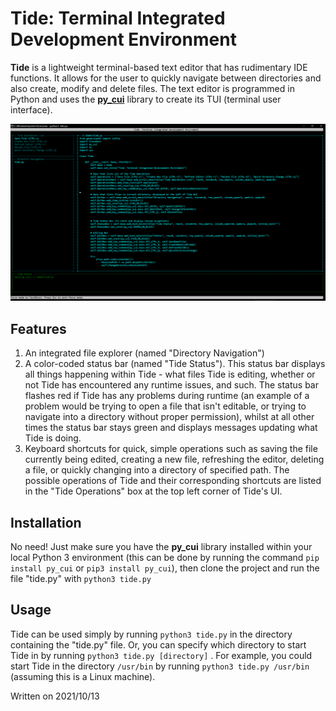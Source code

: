 # Tide: Terminal Integrated Development Environment

**Tide** is a lightweight terminal-based text editor that has rudimentary IDE functions. It allows for the user to quickly navigate between directories and also create, modify and delete files. The text editor is programmed in Python and uses the **[py_cui](https://github.com/jwlodek/py_cui)** library to create its TUI (terminal user interface).

![](images/editing.png)

## Features

1. An integrated file explorer (named "Directory Navigation")
2. A color-coded status bar (named "Tide Status"). This status bar displays all things happening within Tide - what files Tide is editing, whether or not Tide has encountered any runtime issues, and such. The status bar flashes red if Tide has any problems during runtime (an example of a problem would be trying to open a file that isn't editable, or trying to navigate into a directory without proper permission), whilst at all other times the status bar stays green and displays messages updating what Tide is doing. 
3. Keyboard shortcuts for quick, simple operations such as saving the file currently being edited, creating a new file, refreshing the editor, deleting a file, or quickly changing into a directory of specified path. The possible operations of Tide and their corresponding shortcuts are listed in the "Tide Operations" box at the top left corner of Tide's UI. 

## Installation

No need! Just make sure you have the **py_cui** library installed within your local Python 3 environment (this can be done by running the command `pip install py_cui` or  `pip3 install py_cui`), then clone the project and run the file "tide.py" with `python3 tide.py`

## Usage

Tide can be used simply by running `python3 tide.py` in the directory containing the "tide.py" file. Or, you can specify which directory to start Tide in by running `python3 tide.py [directory]` . For example, you could start Tide in the directory `/usr/bin` by running `python3 tide.py /usr/bin` (assuming this is a Linux machine). 

Written on 2021/10/13
